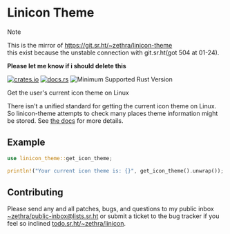 # Linicon Theme

> [!NOTE]
> This is the mirror of <https://git.sr.ht/~zethra/linicon-theme>  
> this exist because the unstable connection with git.sr.ht(got 504 at 01-24).
>
> **Please let me know if i should delete this**

[![crates.io](https://img.shields.io/crates/v/linicon-theme.svg)](https://crates.io/crates/linicon-theme)
[![docs.rs](https://docs.rs/linicon-theme/badge.svg)](https://docs.rs/linicon-theme)
![Minimum Supported Rust Version](https://img.shields.io/badge/rustc-1.48-red)

Get the user's current icon theme on Linux

There isn't a unified standard for getting the current icon theme on Linux.
So linicon-theme attempts to check many places theme information might be
stored. See [the docs](https://docs.rs/linicon-theme) for more details.

## Example

```rust
use linicon_theme::get_icon_theme;

println!("Your current icon theme is: {}", get_icon_theme().unwrap());
```

## Contributing

Please send any and all patches, bugs, and questions to my public inbox
[~zethra/public-inbox@lists.sr.ht](mailto:~zethra/public-inbox@lists.sr.ht)
or submit a ticket to the bug tracker if you feel so inclined
[todo.sr.ht/~zethra/linicon](https://todo.sr.ht/~zethra/linicon).

